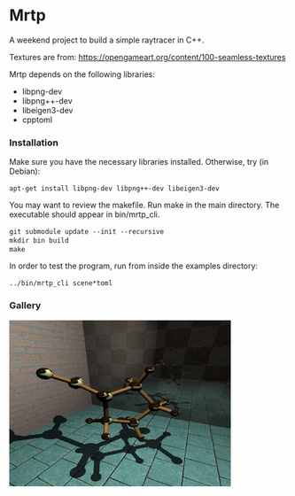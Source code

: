 # Mrtp

A weekend project to build a simple raytracer in C++. 

Textures are from: https://opengameart.org/content/100-seamless-textures

Mrtp depends on the following libraries:
 * libpng-dev
 * libpng++-dev
 * libeigen3-dev
 * cpptoml

### Installation

Make sure you have the necessary libraries installed. Otherwise, try (in Debian):

```
apt-get install libpng-dev libpng++-dev libeigen3-dev
```

You may want to review the makefile. Run make in the main directory. The executable 
should appear in bin/mrtp\_cli. 

```
git submodule update --init --recursive
mkdir bin build
make
```

In order to test the program, run from inside the examples directory:

```
../bin/mrtp_cli scene*toml
```

### Gallery

<img src="./sample.png" alt="Sample image" width="400" />
